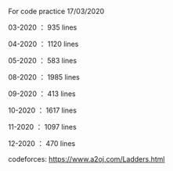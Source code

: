 For code practice
17/03/2020

03-2020 ： 935  lines

04-2020 ： 1120 lines

05-2020 ： 583  lines

08-2020 ： 1985 lines

09-2020 ： 413  lines

10-2020 ： 1617  lines

11-2020 ： 1097  lines

12-2020 ： 470  lines


codeforces: https://www.a2oj.com/Ladders.html
